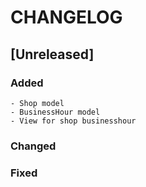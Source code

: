 # CHANGELOG


## [Unreleased]

### Added
    - Shop model
    - BusinessHour model
    - View for shop businesshour
 
### Changed

### Fixed
